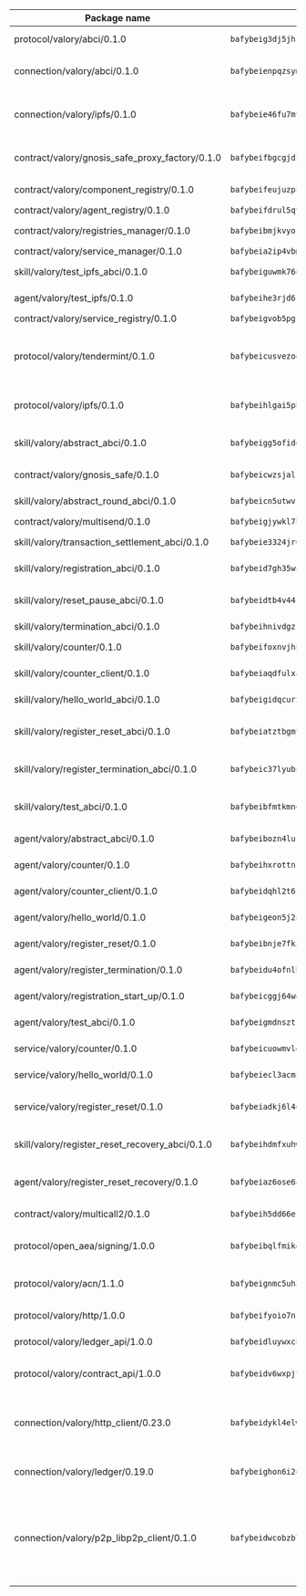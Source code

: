 | Package name                                                  | Package hash                                                  | Description                                                                                                                |
| ------------------------------------------------------------- | ------------------------------------------------------------- | -------------------------------------------------------------------------------------------------------------------------- |
| protocol/valory/abci/0.1.0                                    | `bafybeig3dj5jhsowlvg3t73kgobf6xn4nka7rkttakdb2gwsg5bp7rt7q4` | A protocol for ABCI requests and responses.                                                                                |
| connection/valory/abci/0.1.0                                  | `bafybeienpqzsym3rg7nnomd6mxgbt4didwd4wfj72oadde27trdmcgsu5y` | connection to wrap communication with an ABCI server.                                                                      |
| connection/valory/ipfs/0.1.0                                  | `bafybeie46fu7mv64q72dwzoxg77zbiv3pzsigzjk3rehjpm47cf3y77mha` | A connection responsible for uploading and downloading files from IPFS.                                                    |
| contract/valory/gnosis_safe_proxy_factory/0.1.0               | `bafybeifbgcgjd2gbwmsm42o3yc4253apxjadcwdljh7x73hgf5w653lvym` | Gnosis Safe proxy factory (GnosisSafeProxyFactory) contract                                                                |
| contract/valory/component_registry/0.1.0                      | `bafybeifeujuzp56zzdhyvxitnaakqetcqhbqr2x6jxnhj7ahzm7pb2y7uy` | Component registry contract                                                                                                |
| contract/valory/agent_registry/0.1.0                          | `bafybeifdrul5qvk5hj4ggy63ff3smt6wc4c67srnqxxfpbz3jsgbpuavgy` | Agent registry contract                                                                                                    |
| contract/valory/registries_manager/0.1.0                      | `bafybeibmjkvyozgrisv54p4vvrd7tnyajhqkwpwfoenlrxgl7die6tx2we` | Registries Manager contract                                                                                                |
| contract/valory/service_manager/0.1.0                         | `bafybeia2ip4vbm2cy2kkkz6unbxaulauwbbwg7trg5nqqfc2eforkzbcte` | Service Manager contract                                                                                                   |
| skill/valory/test_ipfs_abci/0.1.0                             | `bafybeiguwmk76obgayp6ls7skt342mi5jvdnvewtakqqylq5hdx5pju2hq` | IPFS e2e testing application.                                                                                              |
| agent/valory/test_ipfs/0.1.0                                  | `bafybeihe3rjd6fsiyiptdv3tjfr3m6dbozgsbk4oadsz4dbee5wk4blhda` | Agent for testing the ABCI connection.                                                                                     |
| contract/valory/service_registry/0.1.0                        | `bafybeigvob5pgz527goh2cgibjejnmbu6xz2e3knjsocjq533m3xe5uzti` | Service Registry contract                                                                                                  |
| protocol/valory/tendermint/0.1.0                              | `bafybeicusvezoqlmyt6iqomcbwaz3xkhk2qf3d56q5zprmj3xdxfy64k54` | A protocol for communication between two AEAs to share tendermint configuration details.                                   |
| protocol/valory/ipfs/0.1.0                                    | `bafybeihlgai5pbmkb6mjhvgy4gkql5uvpwvxbpdowczgz4ovxat6vajrq4` | A protocol specification for IPFS requests and responses.                                                                  |
| skill/valory/abstract_abci/0.1.0                              | `bafybeigg5ofide2gxwgjvljjgpyy6ombby7ph6pg7erj3h6itduwpn6pqu` | The abci skill provides a template of an ABCI application.                                                                 |
| contract/valory/gnosis_safe/0.1.0                             | `bafybeicwzsjalj4puagecus525fbdusaljccn4fi62nmr4zp5fhim6oyr4` | Gnosis Safe (GnosisSafeL2) contract                                                                                        |
| skill/valory/abstract_round_abci/0.1.0                        | `bafybeicn5utwviq46ubguok5rl5go4hb7oxluj7t6bja2ut4epjw2hevei` | abstract round-based ABCI application                                                                                      |
| contract/valory/multisend/0.1.0                               | `bafybeigjywkl7hydjsrkogob3xebj2ifhqwmfhhxoeyrndzhhxi5u6amey` | MultiSend contract                                                                                                         |
| skill/valory/transaction_settlement_abci/0.1.0                | `bafybeie3324jr6cxizx4z6yw3i7mnyymjxdovwhu2bxha7brkxubcy5iym` | ABCI application for transaction settlement.                                                                               |
| skill/valory/registration_abci/0.1.0                          | `bafybeid7gh35wnotm27hwuuuv3oozu33izjfafy7vbyzejdy3scx4oc7cu` | ABCI application for common apps.                                                                                          |
| skill/valory/reset_pause_abci/0.1.0                           | `bafybeidtb4v44zbxx7uw2c5yrbmmvzuh4mkgvcqdfyf4eq2xuhvxnbfiru` | ABCI application for resetting and pausing app executions.                                                                 |
| skill/valory/termination_abci/0.1.0                           | `bafybeihnivdgzf6bo2sse425bedw3mrpct42zrm4reqwfixkmu6uiglckq` | Termination skill.                                                                                                         |
| skill/valory/counter/0.1.0                                    | `bafybeifoxnvjhh7wsu5ibuklb6o2qeahna6gyvcaxlcqujtivqlj7oqrhi` | The ABCI Counter application example.                                                                                      |
| skill/valory/counter_client/0.1.0                             | `bafybeiaqdfulxamdshw7fykfkqvkpvjb5bnmhv7ffrjiwdi4ktiulklx6q` | A client for the ABCI counter application.                                                                                 |
| skill/valory/hello_world_abci/0.1.0                           | `bafybeigidqcurxh3r3m7vxjfv2d4tvcpzvkhwj7r7owacn6jymzik75k7i` | Hello World ABCI application.                                                                                              |
| skill/valory/register_reset_abci/0.1.0                        | `bafybeiatztbgmv2jbovwkzdedfoi5gadekwrxjkmtalixfqfgt72rdfbxi` | ABCI application for dummy skill that registers and resets                                                                 |
| skill/valory/register_termination_abci/0.1.0                  | `bafybeic37lyubnl5zox5pd5mgn6tnmaajou5c5b2nbhhjerwrrkj5t7sxu` | ABCI application for dummy skill that registers and resets                                                                 |
| skill/valory/test_abci/0.1.0                                  | `bafybeibfmtkmnoun5urv55exsttkszlb23zsws236blmmfbts5nnz3cg3a` | ABCI application for testing the ABCI connection.                                                                          |
| agent/valory/abstract_abci/0.1.0                              | `bafybeibozn4lucs63vxwwty7ectogo6ev6vhx63d2pnzrkei7x533dm23a` | The abstract ABCI AEA - for testing purposes only.                                                                         |
| agent/valory/counter/0.1.0                                    | `bafybeihxrottnkm5jnwbvquycb7ahranzpcabduznhb4oqwzbqhbeqh2xq` | The ABCI Counter example as an AEA                                                                                         |
| agent/valory/counter_client/0.1.0                             | `bafybeidqhl2t6i4iiyqfbo5ijjhuxr74rbqe2yhzhgxda3bdqig52sr4cy` | The ABCI Counter example as an AEA                                                                                         |
| agent/valory/hello_world/0.1.0                                | `bafybeigeon5j2nit6a35r4dn4c32aqqfpuaphwuvc3muw67ymqwbrrzrvu` | Hello World ABCI example.                                                                                                  |
| agent/valory/register_reset/0.1.0                             | `bafybeibnje7fkxjx273rzuqxvnrai4ijnh6uz3dwrzjuww3ve77dk33kbe` | Register reset to replicate Tendermint issue.                                                                              |
| agent/valory/register_termination/0.1.0                       | `bafybeidu4ofnlbkatsv4adntxyj326di6cunykatq7nespiouy7e3fodza` | Register terminate to test the termination feature.                                                                        |
| agent/valory/registration_start_up/0.1.0                      | `bafybeicggj64wqtrvvscrz6f2gfke5auffny3p4dsqcaokbohq5soitpim` | Registration start-up ABCI example.                                                                                        |
| agent/valory/test_abci/0.1.0                                  | `bafybeigmdnszts5ux2zonoqmreskehyfpwzymzx6eqwxfdiwzdy5mgaxlu` | Agent for testing the ABCI connection.                                                                                     |
| service/valory/counter/0.1.0                                  | `bafybeicuowmvlgbrsvlffyt2y6haiy6eg43fqq4ojsot4kpbgvy7fji2vi` | A set of agents incrementing a counter                                                                                     |
| service/valory/hello_world/0.1.0                              | `bafybeiecl3acm57s24cxy5pbmzqhkbiewaj7siksun2gcuh4zc3z5wbs6q` | A simple demonstration of a simple ABCI application                                                                        |
| service/valory/register_reset/0.1.0                           | `bafybeiadkj6l4od35hbviwuzteuz4z4mtdkb4nqmw3osfkmibnhkn24jha` | Test and debug tendermint reset mechanism.                                                                                 |
| skill/valory/register_reset_recovery_abci/0.1.0               | `bafybeihdmfxuhwdk3xkjiggbckes6wrnrpsbbm4bc4vp5qiw2vrgrxahle` | ABCI application for dummy skill that registers and resets                                                                 |
| agent/valory/register_reset_recovery/0.1.0                    | `bafybeiaz6ose6avxnnnqkbe23swz5ktftdr6j4xkaxvkbuizzrncf4kwey` | Agent to showcase hard reset as a recovery mechanism.                                                                      |
| contract/valory/multicall2/0.1.0                              | `bafybeih5dd66eslm7rvcewoo6wqwu2flpo7zjygr4zvldfkicoqjq5nhpi` | The MakerDAO multicall2 contract.                                                                                          |
| protocol/open_aea/signing/1.0.0                               | `bafybeibqlfmikg5hk4phzak6gqzhpkt6akckx7xppbp53mvwt6r73h7tk4` | A protocol for communication between skills and decision maker.                                                            |
| protocol/valory/acn/1.1.0                                     | `bafybeignmc5uh3vgpuckljcj2tgg7hdqyytkm6m5b6v6mxtazdcvubibva` | The protocol used for envelope delivery on the ACN.                                                                        |
| protocol/valory/http/1.0.0                                    | `bafybeifyoio7nlh5zzyn5yz7krkou56l22to3cwg7gw5v5o3vxwklibhty` | A protocol for HTTP requests and responses.                                                                                |
| protocol/valory/ledger_api/1.0.0                              | `bafybeidluywxchkacc7cz65nktqjg3y2vzzp43sw5hdhnvvonozogrmfie` | A protocol for ledger APIs requests and responses.                                                                         |
| protocol/valory/contract_api/1.0.0                            | `bafybeidv6wxpjyb2sdyibnmmum45et4zcla6tl63bnol6ztyoqvpl4spmy` | A protocol for contract APIs requests and responses.                                                                       |
| connection/valory/http_client/0.23.0                          | `bafybeidykl4elwbcjkqn32wt5h4h7tlpeqovrcq3c5bcplt6nhpznhgczi` | The HTTP_client connection that wraps a web-based client connecting to a RESTful API specification.                        |
| connection/valory/ledger/0.19.0                               | `bafybeighon6i2qfl2xrg7t3lbdzlkyo4v2a7ayvwso7m5w7pf2hvjfs2ma` | A connection to interact with any ledger API and contract API.                                                             |
| connection/valory/p2p_libp2p_client/0.1.0                     | `bafybeidwcobzb7ut3efegoedad7jfckvt2n6prcmd4g7xnkm6hp6aafrva` | The libp2p client connection implements a tcp connection to a running libp2p node as a traffic delegate to send/receive envelopes to/from agents in the DHT. |
